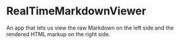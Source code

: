 # RealTimeMarkdownViewer
An app that lets us view the raw Markdown on the left side and the rendered HTML markup on the right side.
